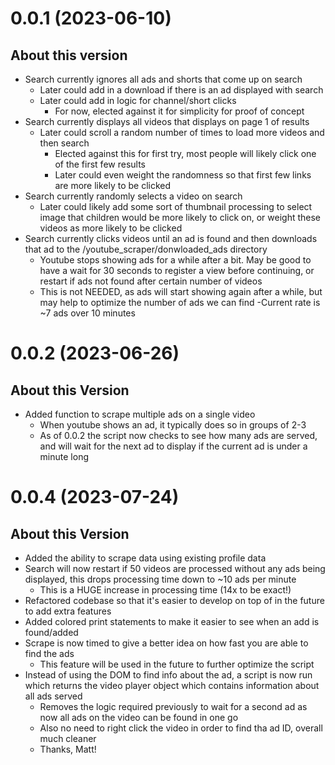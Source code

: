 # 0.0.1 (2023-06-10)

## About this version

- Search currently ignores all ads and shorts that come up on search
  - Later could add in a download if there is an ad displayed with search
  - Later could add in logic for channel/short clicks
    - For now, elected against it for simplicity for proof of concept
- Search currently displays all videos that displays on page 1 of results
  - Later could scroll a random number of times to load more videos and then search
    - Elected against this for first try, most people will likely click one of the first few results
    - Later could even weight the randomness so that first few links are more likely to be clicked
- Search currently randomly selects a video on search
  - Later could likely add some sort of thumbnail processing to select image that children would be more likely to click on, or weight these videos as more likely to be clicked
- Search currently clicks videos until an ad is found and then downloads that ad to the /youtube_scraper/donwloaded_ads directory
  - Youtube stops showing ads for a while after a bit. May be good to have a wait for 30 seconds to register a view before continuing, or restart if ads not found after certain number of videos
  - This is not NEEDED, as ads will start showing again after a while, but may help to optimize the number of ads we can find
    -Current rate is ~7 ads over 10 minutes

# 0.0.2 (2023-06-26)

## About this Version

- Added function to scrape multiple ads on a single video
  - When youtube shows an ad, it typically does so in groups of 2-3
  - As of 0.0.2 the script now checks to see how many ads are served, and will wait for the next ad to display if the current ad is under a minute long

# 0.0.4 (2023-07-24)

## About this Version

- Added the ability to scrape data using existing profile data
- Search will now restart if 50 videos are processed without any ads being displayed, this drops processing time down to ~10 ads per minute
  - This is a HUGE increase in processing time (14x to be exact!)
- Refactored codebase so that it's easier to develop on top of in the future to add extra features
- Added colored print statements to make it easier to see when an add is found/added
- Scrape is now timed to give a better idea on how fast you are able to find the ads
  - This feature will be used in the future to further optimize the script
- Instead of using the DOM to find info about the ad, a script is now run which returns the video player object which contains information about all ads served
  - Removes the logic required previously to wait for a second ad as now all ads on the video can be found in one go
  - Also no need to right click the video in order to find tha ad ID, overall much cleaner
  - Thanks, Matt!
